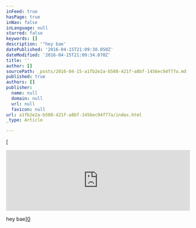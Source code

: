 ```yaml
---
inFeed: true
hasPage: true
inNav: false
inLanguage: null
starred: false
keywords: []
description: '"hey bae'
datePublished: '2016-04-15T21:09:38.050Z'
dateModified: '2016-04-15T21:09:34.070Z'
title: ''
author: []
sourcePath: _posts/2016-04-15-a1fb2e2a-b508-421f-a8bf-1456ec94f77a.md
published: true
authors: []
publisher:
  name: null
  domain: null
  url: null
  favicon: null
url: a1fb2e2a-b508-421f-a8bf-1456ec94f77a/index.html
_type: Article

---
```

[

<iframe width="100%" height="166" scrolling="no" frameborder="no" src="https://w.soundcloud.com/player/?url=https%3A//api.soundcloud.com/tracks/255237004&amp;color=ff00db&amp;auto_play=false&amp;hide_related=false&amp;show_comments=true&amp;show_user=true&amp;show_reposts=false" style=""></iframe>

hey bae][0]

[0]: href